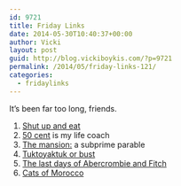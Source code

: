 ```yaml
---
id: 9721
title: Friday Links
date: 2014-05-30T10:40:37+00:00
author: Vicki
layout: post
guid: http://blog.vickiboykis.com/?p=9721
permalink: /2014/05/friday-links-121/
categories:
  - fridaylinks
---
```

It&#8217;s been far too long, friends.

  1. <a href="https://medium.com/@Bourdain/shut-up-and-eat-a4b7c259f6ee" target="_blank">Shut up and eat</a>
  2. <a href="http://www.gq.com/entertainment/celebrities/201406/50-cent?currentPage=1" target="_blank">50 cent</a> is my life coach
  3. <a href="http://upstart.bizjournals.com/culture-lifestyle/goods/real-estate/2008/09/18/Michael-Lewis-Mansion.html?page=all" target="_blank">The mansion:</a> a subprime parable
  4. <a href="http://thewalrus.ca/tuktoyaktuk-or-bust/" target="_blank">Tuktoyaktuk or bust</a>
  5. <a href="http://thebaffler.com/blog/2014/05/the_last_days_of_abercrombie_fitch" target="_blank">The last days of Abercrombie and Fitch</a>
  6. <a href="http://the-toast.net/2014/05/20/chats-de-maroc-a-guide-for-travellers/" target="_blank">Cats of Morocco</a>